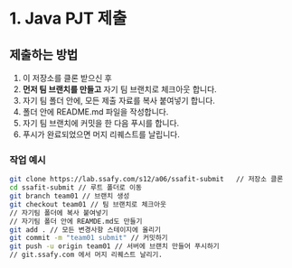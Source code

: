 # 1. Java PJT 제출

## 제출하는 방법
1. 이 저장소를 클론 받으신 후
2. **먼저 팀 브랜치를 만들고** 자기 팀 브랜치로 체크아웃 합니다.
3. 자기 팀 폴더 안에, 모든 제출 자료를 복사 붙여넣기 합니다.
4. 폴더 안에 README.md 파일을 작성합니다.
5. 자기 팀 브랜치에 커밋을 한 다음 푸시를 합니다.
6. 푸시가 완료되었으면 머지 리퀘스트를 날립니다.

### 작업 예시
```bash
git clone https://lab.ssafy.com/s12/a06/ssafit-submit   // 저장소 클론
cd ssafit-submit // 루트 폴더로 이동
git branch team01 // 브랜치 생성
git checkout team01 // 팀 브랜치로 체크아웃
// 자기팀 폴더에 복사 붙여넣기
// 자기팀 폴더 안에 REAMDE.md도 만들기
git add . // 모든 변경사항 스테이지에 올리기
git commit -m "team01 submit" // 커밋하기
git push -u origin team01 // 서버에 브랜치 만들어 푸시하기
// git.ssafy.com 에서 머지 리퀘스트 날리기.
```

